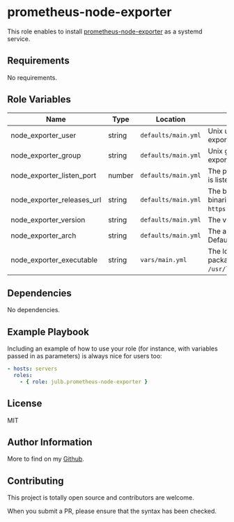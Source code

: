 # prometheus-node-exporter

This role enables to install [prometheus-node-exporter](https://github.com/prometheus/node_exporter/) as a systemd service.

## Requirements

No requirements.

## Role Variables

| Name                       | Type   | Location            | Description                                                                                                  |
| -------------------------- | ------ | ------------------- | ------------------------------------------------------------------------------------------------------------ |
| node_exporter_user         | string | `defaults/main.yml` | Unix user which is created to run the node-exporter service. Defaults to `node-exporter`.                    |
| node_exporter_group        | string | `defaults/main.yml` | Unix group which is created to run the node-exporter service. Defaults to `node-exporter`.                   |
| node_exporter_listen_port  | number | `defaults/main.yml` | The port on which the node-exporter service is listening. Defaults to `9100`.                                |
| node_exporter_releases_url | string | `defaults/main.yml` | The base URL from which to download the binaries. Defaults to `https://github.com/prometheus/node_exporter`. |
| node_exporter_version      | string | `defaults/main.yml` | The version to install. Defaults to `1.1.2`.                                                                 |
| node_exporter_arch         | string | `defaults/main.yml` | The architecture of the binary to install. Defaults to `linux-amd64`.                                        |
| node_exporter_executable   | string | `vars/main.yml`     | The location at which to install the binary package. Defaults to `/usr/local/sbin/node_exporter`.            |

## Dependencies

No dependencies.

## Example Playbook

Including an example of how to use your role (for instance, with variables passed in as parameters) is always nice for users too:

```yaml
- hosts: servers
  roles:
    - { role: julb.prometheus-node-exporter }
```

## License

MIT

## Author Information

More to find on my [Github](https://github.com/julb).

## Contributing

This project is totally open source and contributors are welcome.

When you submit a PR, please ensure that the syntax has been checked.
